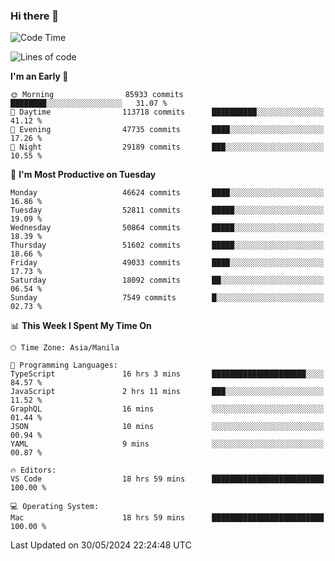 ### Hi there 👋

<!--START_SECTION:waka-->
![Code Time](http://img.shields.io/badge/Code%20Time-5%2C205%20hrs%2040%20mins-blue)

![Lines of code](https://img.shields.io/badge/From%20Hello%20World%20I%27ve%20Written-119.1%20million%20lines%20of%20code-blue)

**I'm an Early 🐤** 

```text
🌞 Morning                85933 commits       ████████░░░░░░░░░░░░░░░░░   31.07 % 
🌆 Daytime                113718 commits      ██████████░░░░░░░░░░░░░░░   41.12 % 
🌃 Evening                47735 commits       ████░░░░░░░░░░░░░░░░░░░░░   17.26 % 
🌙 Night                  29189 commits       ███░░░░░░░░░░░░░░░░░░░░░░   10.55 % 
```
📅 **I'm Most Productive on Tuesday** 

```text
Monday                   46624 commits       ████░░░░░░░░░░░░░░░░░░░░░   16.86 % 
Tuesday                  52811 commits       █████░░░░░░░░░░░░░░░░░░░░   19.09 % 
Wednesday                50864 commits       █████░░░░░░░░░░░░░░░░░░░░   18.39 % 
Thursday                 51602 commits       █████░░░░░░░░░░░░░░░░░░░░   18.66 % 
Friday                   49033 commits       ████░░░░░░░░░░░░░░░░░░░░░   17.73 % 
Saturday                 18092 commits       ██░░░░░░░░░░░░░░░░░░░░░░░   06.54 % 
Sunday                   7549 commits        █░░░░░░░░░░░░░░░░░░░░░░░░   02.73 % 
```


📊 **This Week I Spent My Time On** 

```text
🕑︎ Time Zone: Asia/Manila

💬 Programming Languages: 
TypeScript               16 hrs 3 mins       █████████████████████░░░░   84.57 % 
JavaScript               2 hrs 11 mins       ███░░░░░░░░░░░░░░░░░░░░░░   11.52 % 
GraphQL                  16 mins             ░░░░░░░░░░░░░░░░░░░░░░░░░   01.44 % 
JSON                     10 mins             ░░░░░░░░░░░░░░░░░░░░░░░░░   00.94 % 
YAML                     9 mins              ░░░░░░░░░░░░░░░░░░░░░░░░░   00.87 % 

🔥 Editors: 
VS Code                  18 hrs 59 mins      █████████████████████████   100.00 % 

💻 Operating System: 
Mac                      18 hrs 59 mins      █████████████████████████   100.00 % 
```


 Last Updated on 30/05/2024 22:24:48 UTC
<!--END_SECTION:waka-->


<!--
**rad182/rad182** is a ✨ _special_ ✨ repository because its `README.md` (this file) appears on your GitHub profile.

Here are some ideas to get you started:

- 🔭 I’m currently working on ...
- 🌱 I’m currently learning ...
- 👯 I’m looking to collaborate on ...
- 🤔 I’m looking for help with ...
- 💬 Ask me about ...
- 📫 How to reach me: ...
- 😄 Pronouns: ...
- ⚡ Fun fact: ...
-->
